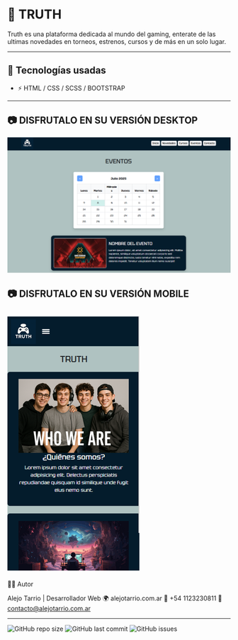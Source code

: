 # 📌 TRUTH

Truth es una plataforma dedicada al mundo del gaming, enterate de las ultimas novedades en torneos, estrenos, cursos y de más en un solo lugar.

---

## 🚀 Tecnologías usadas
- ⚡ HTML / CSS / SCSS / BOOTSTRAP

---

## 📷 DISFRUTALO EN SU VERSIÓN DESKTOP
![Screenshot](./assets/img/desktop.png)

## 📷 DISFRUTALO EN SU VERSIÓN MOBILE
![Screenshot](./assets/img/mobile.png)
---

👨‍💻 Autor

Alejo Tarrio | Desarrollador Web
🌍 alejotarrio.com.ar
📱 +54 1123230811
📧 contacto@alejotarrio.com.ar

---

![GitHub repo size](https://img.shields.io/github/repo-size/AleFaw/truth)
![GitHub last commit](https://img.shields.io/github/last-commit/AleFaw/truth)
![GitHub issues](https://img.shields.io/github/issues/AleFaw/truth)